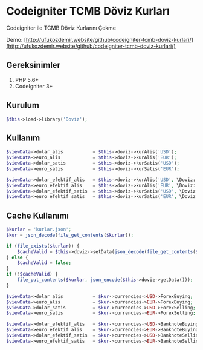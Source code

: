 # Codeigniter TCMB Döviz Kurları
Codeigniter ile TCMB Döviz Kurlarını Çekme

Demo: [http://ufukozdemir.website/github/codeigniter-tcmb-doviz-kurlari/](http://ufukozdemir.website/github/codeigniter-tcmb-doviz-kurlari/)

## Gereksinimler
1.  PHP 5.6+
2.  CodeIgniter 3+

## Kurulum
```php
$this->load->library('Doviz');
```

## Kullanım
```php
$viewData->dolar_alis           = $this->doviz->kurAlis('USD');
$viewData->euro_alis            = $this->doviz->kurAlis('EUR');
$viewData->dolar_satis          = $this->doviz->kurSatis('USD');
$viewData->euro_satis           = $this->doviz->kurSatis('EUR');

$viewData->dolar_efektif_alis   = $this->doviz->kurAlis('USD', \Doviz::TYPE_EFEKTIFALIS);
$viewData->euro_efektif_alis    = $this->doviz->kurAlis('EUR', \Doviz::TYPE_EFEKTIFALIS);
$viewData->dolar_efektif_satis  = $this->doviz->kurSatis('USD', \Doviz::TYPE_EFEKTIFSATIS);
$viewData->euro_efektif_satis   = $this->doviz->kurSatis('EUR', \Doviz::TYPE_EFEKTIFSATIS);
```

## Cache Kullanımı
```php
$kurlar = 'kurlar.json';
$kur = json_decode(file_get_contents($kurlar));

if (file_exists($kurlar)) {
    $cacheValid = $this->doviz->setData(json_decode(file_get_contents($kurlar), true));
} else {
    $cacheValid = false;
}
if (!$cacheValid) {
    file_put_contents($kurlar, json_encode($this->doviz->getData()));
}

$viewData->dolar_alis           = $kur->currencies->USD->ForexBuying;
$viewData->euro_alis            = $kur->currencies->EUR->ForexBuying;
$viewData->dolar_satis          = $kur->currencies->USD->ForexSelling;
$viewData->euro_satis           = $kur->currencies->EUR->ForexSelling;

$viewData->dolar_efektif_alis   = $kur->currencies->USD->BanknoteBuying;
$viewData->euro_efektif_alis    = $kur->currencies->EUR->BanknoteBuying;
$viewData->dolar_efektif_satis  = $kur->currencies->USD->BanknoteSelling;
$viewData->euro_efektif_satis   = $kur->currencies->EUR->BanknoteSelling;
```
